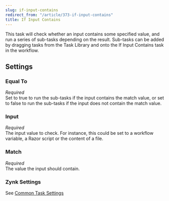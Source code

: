 ```yaml
---
slug: if-input-contains
redirect_from: "/article/373-if-input-contains"
title: If Input Contains
---
```

This task will check whether an input contains some specified value, and run a series of sub-tasks depending on the result. Sub-tasks can be added by dragging tasks from the Task Library and onto the If Input Contains task in the workflow.

## Settings
### Equal To
_Required_  
Set to true to run the sub-tasks if the input contains the match value, or set to false to run the sub-tasks if the input does not contain the match value.

### Input
_Required_  
The input value to check. For instance, this could be set to a workflow variable, a Razor script or the content of a file.

### Match
_Required_  
The value the input should contain.

### Zynk Settings
See [Common Task Settings](common-task-settings)